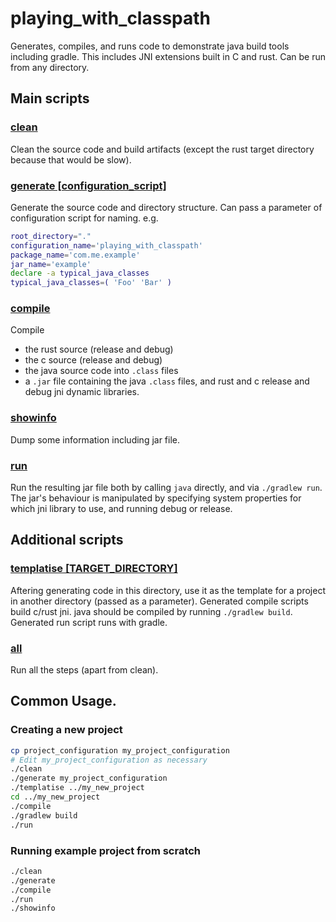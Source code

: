 # playing_with_classpath

Generates, compiles, and runs code to demonstrate java build tools including gradle.
This includes JNI extensions built in C and rust.
Can be run from any directory.

## Main scripts
### [clean](./clean)
Clean the source code and build artifacts (except the rust target directory because that would be slow).

### [generate [configuration_script]](./generate)
Generate the source code and directory structure.
Can pass a parameter of configuration script for naming.
e.g.
```bash
root_directory="."
configuration_name='playing_with_classpath'
package_name='com.me.example'
jar_name='example'
declare -a typical_java_classes
typical_java_classes=( 'Foo' 'Bar' )
```

### [compile](./compile)
Compile
* the rust source (release and debug)
* the c source (release and debug)
* the java source code into `.class` files
* a `.jar` file containing the java `.class` files, and rust and c release and debug jni dynamic libraries.

### [showinfo](./showinfo)
Dump some information including jar file.

### [run](./run)
Run the resulting jar file both by calling `java` directly, and via `./gradlew run`.
The jar's behaviour is manipulated by specifying system properties for which jni library to use, and running debug or release.

## Additional scripts
### [templatise [TARGET_DIRECTORY]](./templatise)
Aftering generating code in this directory, use it as the template for a project in another directory (passed as a parameter).
Generated compile scripts build c/rust jni. java should be compiled by running `./gradlew build`.
Generated run script runs with gradle.

### [all](./all)
Run all the steps (apart from clean).

## Common Usage.
### Creating a new project
```bash
cp project_configuration my_project_configuration
# Edit my_project_configuration as necessary
./clean
./generate my_project_configuration
./templatise ../my_new_project
cd ../my_new_project
./compile
./gradlew build
./run
```

### Running example project from scratch
```bash
./clean
./generate
./compile
./run
./showinfo
```

